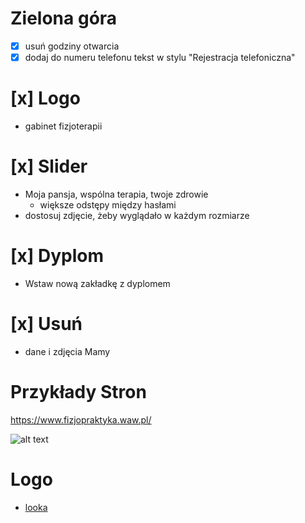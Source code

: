 # Zielona góra
- [x] usuń godziny otwarcia
- [x] dodaj do numeru telefonu tekst w stylu "Rejestracja telefoniczna"

# [x] Logo
- gabinet fizjoterapii

# [x] Slider
- Moja pansja, wspólna terapia, twoje zdrowie
  - większe odstępy między hasłami
- dostosuj zdjęcie, żeby wyglądało w każdym rozmiarze

# [x] Dyplom
- Wstaw nową zakładkę z dyplomem

# [x] Usuń
- dane i zdjęcia Mamy


# Przykłady Stron
https://www.fizjopraktyka.waw.pl/

![alt text](image.png)


# Logo
- [looka](https://looka.com/editor/200183503)